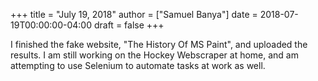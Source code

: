 +++
title = "July 19, 2018"
author = ["Samuel Banya"]
date = 2018-07-19T00:00:00-04:00
draft = false
+++

I finished the fake website, "The History Of MS Paint", and uploaded the results. I am still working on the
Hockey Webscraper at home, and am attempting to use Selenium to automate tasks at work as well.